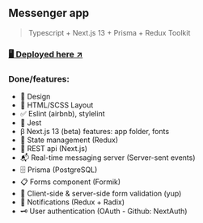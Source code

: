 ## Messenger app

> Typescript + Next.js 13 + Prisma + Redux Toolkit

### [🖥️ Deployed here ↗️](https://messenger-nextjs.vercel.app)

### Done/features:
* 🎨 Design
* 📝 HTML/SCSS Layout
* ✅ Eslint (airbnb), stylelint
* 🧪 Jest
* β Next.js 13 (beta) features: app folder, fonts
* 🧮 State management (Redux)
* 📠 REST api (Next.js)
* 📬 Real-time messaging server (Server-sent events)
* 🗄️ Prisma (PostgreSQL)
* 📋 Forms component (Formik)
* 🔏 Client-side & server-side form validation (yup)
* 🔔 Notifications (Redux + Radix)
* 🗝️ User authentication (OAuth - Github: NextAuth)
